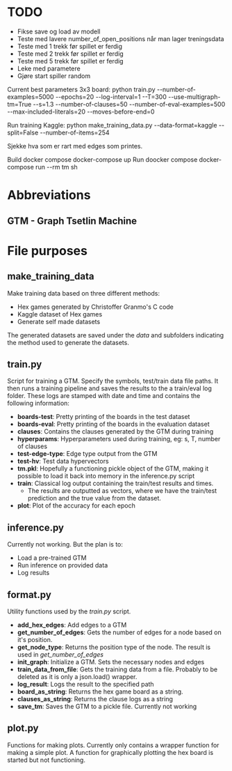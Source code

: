 # TODO
- Fikse save og load av modell
- Teste med lavere number_of_open_positions når man lager treningsdata
- Teste med 1 trekk før spillet er ferdig
- Teste med 2 trekk før spillet er ferdig
- Teste med 5 trekk før spillet er ferdig
- Leke med parametere
- Gjøre start spiller random

Current best parameters
3x3 board:
python train.py --number-of-examples=5000 --epochs=20 --log-interval=1 --T=300 --use-multigraph-tm=True --s=1.3 --number-of-clauses=50 --number-of-eval-examples=500 --max-included-literals=20 --moves-before-end=0

Run training Kaggle: python make_training_data.py --data-format=kaggle --split=False --number-of-items=254

Sjekke hva som er rart med edges som printes.

Build docker compose
docker-compose up
Run doocker compose 
docker-compose run --rm tm sh
# Abbreviations
## GTM - Graph Tsetlin Machine

# File purposes

## make_training_data
Make training data based on three different methods:
- Hex games generated by Christoffer Granmo's C code
- Kaggle dataset of Hex games
- Generate self made datasets

The generated datasets are saved under the *data* and subfolders indicating the method used to generate the datasets.

## train.py
Script for training a GTM. Specify the symbols, test/train data file paths. It then runs a training pipeline and saves the results to the a train/eval log folder. These logs are stamped with date and time and contains the following information:
- **boards-test**: Pretty printing of the boards in the test dataset
- **boards-eval**: Pretty printing of the boards in the evaluation dataset
- **clauses**: Contains the clauses generated by the GTM during training
- **hyperparams**: Hyperparameters used during training, eg: s, T, number of clauses
- **test-edge-type**: Edge type output from the GTM
- **test-hv**: Test data hypervectors
- **tm.pkl**: Hopefully a functioning pickle object of the GTM, making it possible to load it back into memory in the inference.py script
- **train**: Classical log output containing the train/test results and times.
  - The results are outputted as vectors, where we have the train/test prediction and the true value from the dataset.
- **plot**: Plot of the accuracy for each epoch

## inference.py
Currently not working. But the plan is to:
- Load a pre-trained GTM
- Run inference on provided data
- Log results

## format.py
Utility functions used by the *train.py* script.
- **add_hex_edges**: Add edges to a GTM
- **get_number_of_edges**: Gets the number of edges for a node based on it's position.
- **get_node_type**: Returns the position type of the node. The result is used in *get_number_of_edges*
- **init_graph**: Initialize a GTM. Sets the necessary nodes and edges
- **train_data_from_file**: Gets the training data from a file. Probably to be deleted as it is only a json.load() wrapper.
- **log_result**: Logs the result to the specified path
- **board_as_string**: Returns the hex game board as a string.
- **clauses_as_string**: Returns the clause logs as a string
- **save_tm**: Saves the GTM to a pickle file. Currently not working

## plot.py
Functions for making plots. Currently only contains a wrapper function for making a simple plot. A function for graphically plotting the hex board is started but not functioning.